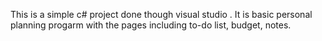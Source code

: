 This is a simple c# project done though visual studio . It is basic personal planning progarm with the pages including to-do list, budget, notes.
